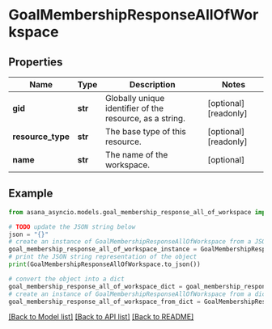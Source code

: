 # GoalMembershipResponseAllOfWorkspace


## Properties

Name | Type | Description | Notes
------------ | ------------- | ------------- | -------------
**gid** | **str** | Globally unique identifier of the resource, as a string. | [optional] [readonly] 
**resource_type** | **str** | The base type of this resource. | [optional] [readonly] 
**name** | **str** | The name of the workspace. | [optional] 

## Example

```python
from asana_asyncio.models.goal_membership_response_all_of_workspace import GoalMembershipResponseAllOfWorkspace

# TODO update the JSON string below
json = "{}"
# create an instance of GoalMembershipResponseAllOfWorkspace from a JSON string
goal_membership_response_all_of_workspace_instance = GoalMembershipResponseAllOfWorkspace.from_json(json)
# print the JSON string representation of the object
print(GoalMembershipResponseAllOfWorkspace.to_json())

# convert the object into a dict
goal_membership_response_all_of_workspace_dict = goal_membership_response_all_of_workspace_instance.to_dict()
# create an instance of GoalMembershipResponseAllOfWorkspace from a dict
goal_membership_response_all_of_workspace_from_dict = GoalMembershipResponseAllOfWorkspace.from_dict(goal_membership_response_all_of_workspace_dict)
```
[[Back to Model list]](../README.md#documentation-for-models) [[Back to API list]](../README.md#documentation-for-api-endpoints) [[Back to README]](../README.md)



